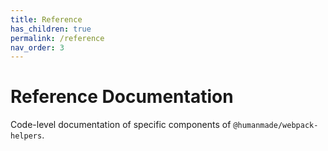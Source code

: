 ```yaml
---
title: Reference
has_children: true
permalink: /reference
nav_order: 3
---
```


# Reference Documentation

Code-level documentation of specific components of `@humanmade/webpack-helpers`.
